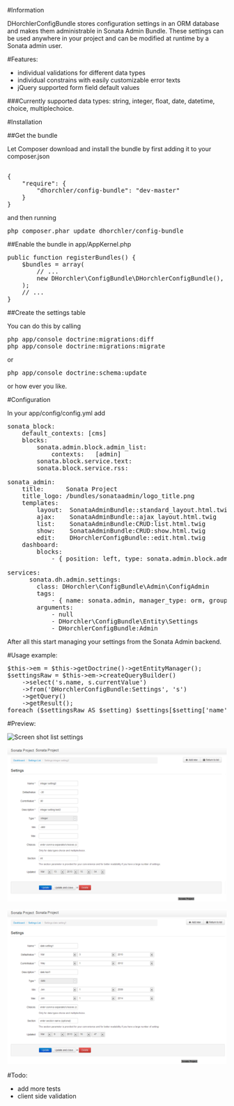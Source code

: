 #Information

DHorchlerConfigBundle stores configuration settings in an ORM database and makes them administrable in Sonata Admin Bundle.
These settings can be used anywhere in your project and can be modified at runtime by a Sonata admin user.

#Features:
- individual validations for different data types
- individual constrains with easily customizable error texts
- jQuery supported form field default values

###Currently supported data types: string, integer, float, date, datetime, choice, multiplechoice.

#Installation


##Get the bundle

Let Composer download and install the bundle by first adding it to your composer.json
<pre>

{
    "require": {
        "dhorchler/config-bundle": "dev-master"
    }
}
</pre>
and then running

<pre>php composer.phar update dhorchler/config-bundle</pre>


##Enable the bundle
in app/AppKernel.php
<pre>
public function registerBundles() {
    $bundles = array(
        // ...
        new DHorchler\ConfigBundle\DHorchlerConfigBundle(),
    );
    // ...
}
</pre>
##Create the settings table

You can do this by calling
<pre>
php app/console doctrine:migrations:diff
php app/console doctrine:migrations:migrate
</pre>
or
<pre>
php app/console doctrine:schema:update
</pre>
or how ever you like.

#Configuration

In your app/config/config.yml add
<pre>
sonata_block:
    default_contexts: [cms]
    blocks:
        sonata.admin.block.admin_list:
            contexts:   [admin]
        sonata.block.service.text:
        sonata.block.service.rss:

sonata_admin:
    title:      Sonata Project
    title_logo: /bundles/sonataadmin/logo_title.png
    templates:
        layout:  SonataAdminBundle::standard_layout.html.twig
        ajax:    SonataAdminBundle::ajax_layout.html.twig
        list:    SonataAdminBundle:CRUD:list.html.twig
        show:    SonataAdminBundle:CRUD:show.html.twig
        edit:    DHorchlerConfigBundle::edit.html.twig
    dashboard:
        blocks:
            - { position: left, type: sonata.admin.block.admin_list }
            
services:
      sonata.dh.admin.settings:
        class: DHorchler\ConfigBundle\Admin\ConfigAdmin
        tags:
            - { name: sonata.admin, manager_type: orm, group: 'settings', label: Settings }
        arguments:
            - null
            - DHorchler\ConfigBundle\Entity\Settings
            - DHorchlerConfigBundle:Admin
</pre>


After all this start managing your settings from the Sonata Admin backend.


#Usage example:
<pre>
$this->em = $this->getDoctrine()->getEntityManager();
$settingsRaw = $this->em->createQueryBuilder()
    ->select('s.name, s.currentValue')
    ->from('DHorchlerConfigBundle:Settings', 's')
    ->getQuery()
    ->getResult();
foreach ($settingsRaw AS $setting) $settings[$setting['name']] = $setting['currentValue']
</pre>

#Preview:

![Screen shot list settings](https://raw.github.com/DHorchler/ConfigBundle/master/srceen_shot_list_settings.png)

![Screen shot edit integer settings](https://github.com/DHorchler/ConfigBundle/blob/master/srceen_shot_edit_integer_setting.png)

![Screen shot edit date settings](https://github.com/DHorchler/ConfigBundle/blob/master/srceen_shot_edit_date_setting.png)

#Todo:
- add more tests
- client side validation

